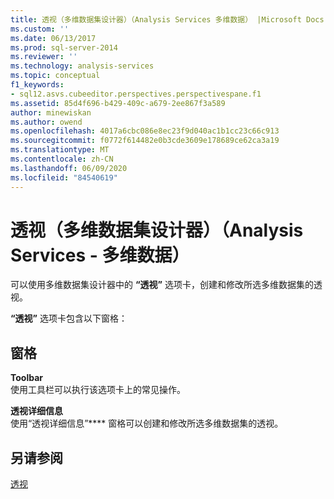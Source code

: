 ```yaml
---
title: 透视（多维数据集设计器）（Analysis Services 多维数据） |Microsoft Docs
ms.custom: ''
ms.date: 06/13/2017
ms.prod: sql-server-2014
ms.reviewer: ''
ms.technology: analysis-services
ms.topic: conceptual
f1_keywords:
- sql12.asvs.cubeeditor.perspectives.perspectivespane.f1
ms.assetid: 85d4f696-b429-409c-a679-2ee867f3a589
author: minewiskan
ms.author: owend
ms.openlocfilehash: 4017a6cbc086e8ec23f9d040ac1b1cc23c66c913
ms.sourcegitcommit: f0772f614482e0b3cde3609e178689ce62ca3a19
ms.translationtype: MT
ms.contentlocale: zh-CN
ms.lasthandoff: 06/09/2020
ms.locfileid: "84540619"
---
```

# <a name="perspectives-cube-designer-analysis-services---multidimensional-data"></a>透视（多维数据集设计器）（Analysis Services - 多维数据）
  可以使用多维数据集设计器中的 **“透视”** 选项卡，创建和修改所选多维数据集的透视。  
  
 **“透视”** 选项卡包含以下窗格：  
  
## <a name="panes"></a>窗格  
 **Toolbar**  
 使用工具栏可以执行该选项卡上的常见操作。  
  
 **透视详细信息**  
 使用“透视详细信息”**** 窗格可以创建和修改所选多维数据集的透视。  
  
## <a name="see-also"></a>另请参阅  
 [透视](multidimensional-models-olap-logical-cube-objects/perspectives.md)  
  
  
